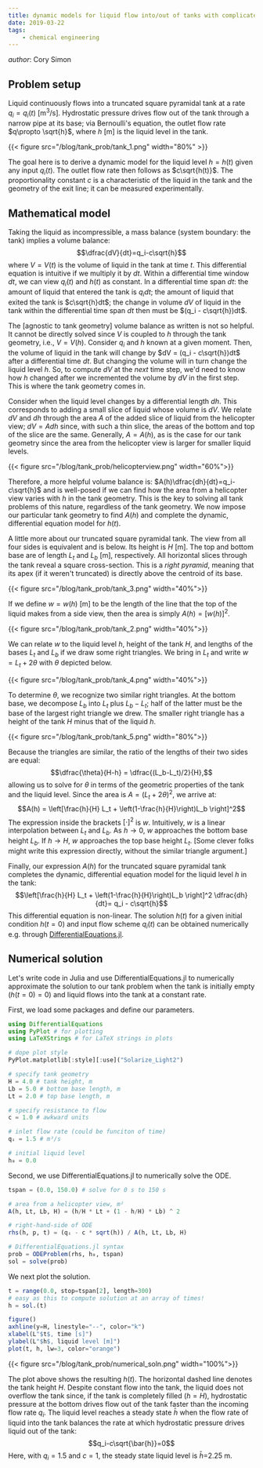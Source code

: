 ```yaml
---
title: dynamic models for liquid flow into/out of tanks with complicated geometries
date: 2019-03-22
tags:
    - chemical engineering
---
```


_author_: Cory Simon

## Problem setup
Liquid continuously flows into a truncated square pyramidal tank at a rate $q_i=q_i(t)$ [m$^3$/s]. Hydrostatic pressure drives flow out of the tank through a narrow pipe at its base; via Bernoulli's equation, the outlet flow rate $q\propto \sqrt{h}$, where $h$ [m] is the liquid level in the tank.

{{< figure src="/blog/tank_prob/tank_1.png" width="80%" >}}

The goal here is to derive a dynamic model for the liquid level $h=h(t)$ given any input $q_i(t)$. The outlet flow rate then follows as $c\sqrt{h(t)}$. The proportionality constant $c$ is a characteristic of the liquid in the tank and the geometry of the exit line; it can be measured experimentally.

## Mathematical model

Taking the liquid as incompressible, a mass balance (system boundary: the tank) implies a volume balance:
$$\dfrac{dV}{dt}=q_i-c\sqrt{h}$$
where $V=V(t)$ is the volume of liquid in the tank at time $t$. This differential equation is intuitive if we multiply it by $dt$. Within a differential time window $dt$, we can view $q_i(t)$ and $h(t)$ as constant. In a differential time span $dt$: the amount of liquid that entered the tank is $q_idt$; the amount of liquid that exited the tank is $c\sqrt{h}dt$; the change in volume $dV$ of liquid in the tank within the differential time span $dt$ then must be $(q_i - c\sqrt{h})dt$.

The [agnostic to tank geometry] volume balance as written is not so helpful. It cannot be directly solved since $V$ is coupled to $h$ through the tank geometry, i.e., $V=V(h)$. Consider $q_i$ and $h$ known at a given moment. Then, the volume of liquid in the tank will change by $dV = (q_i - c\sqrt{h})dt$ after a differential time $dt$. But changing the volume will in turn change the liquid level $h$. So, to compute $dV$ at the _next_ time step, we'd need to know how $h$ changed after we incremented the volume by $dV$ in the first step. This is where the tank geometry comes in.

Consider when the liquid level changes by a differential length $dh$. This corresponds to adding a small slice of liquid whose volume is $dV$. We relate $dV$ and $dh$ through the area $A$ of the added slice of liquid from the helicopter view; $dV=Adh$ since, with such a thin slice, the areas of the bottom and top of the slice are the same. Generally, $A=A(h)$, as is the case for our tank geometry since the area from the helicopter view is larger for smaller liquid levels.

{{< figure src="/blog/tank_prob/helicopterview.png" width="60%">}}

Therefore, a more helpful volume balance is:
$A(h)\dfrac{dh}{dt}=q_i-c\sqrt{h}$
and is well-posed if we can find how the area from a helicopter view varies with $h$ in the tank geometry. This is the key to solving all tank problems of this nature, regardless of the tank geometry. We now impose our particular tank geometry to find $A(h)$ and complete the dynamic, differential equation model for $h(t)$.

A little more about our truncated square pyramidal tank. The view from all four sides is equivalent and is below. Its height is $H$ [m]. The top and bottom base are of length $L_t$ and $L_b$ [m], respectively. All horizontal slices through the tank reveal a square cross-section. This is a _right pyramid_, meaning that its apex (if it weren't truncated) is directly above the centroid of its base.

{{< figure src="/blog/tank_prob/tank_3.png" width="40%">}}

If we define $w=w(h)$ [m] to be the length of the line that the top of the liquid makes from a side view, then the area is simply $A(h)=[w(h)]^2$.

{{< figure src="/blog/tank_prob/tank_2.png" width="40%">}}

We can relate $w$ to the liquid level $h$, height of the tank $H$, and lengths of the bases $L_t$ and $L_b$ if we draw some right triangles. We bring in $L_t$ and write $w=L_t+2\theta$ with $\theta$ depicted below.

{{< figure src="/blog/tank_prob/tank_4.png" width="40%">}}

To determine $\theta$, we recognize two similar right triangles. At the bottom base, we decompose $L_b$ into $L_t$ plus $L_b-L_t$; half of the latter must be the base of the largest right triangle we drew. The smaller right triangle has a height of the tank $H$ minus that of the liquid $h$.

{{< figure src="/blog/tank_prob/tank_5.png" width="80%">}}

Because the triangles are similar, the ratio of the lengths of their two sides are equal:
$$\dfrac{\theta}{H-h} = \dfrac{(L_b-L_t)/2}{H},$$
allowing us to solve for $\theta$ in terms of the geometric properties of the tank and the liquid level. Since the area is $A=(L_t + 2\theta)^2$, we arrive at:
$$A(h) = \left[\frac{h}{H} L_t + \left(1-\frac{h}{H}\right)L_b \right]^2$$
The expression inside the brackets $[\cdot]^2$ is $w$. Intuitively, $w$ is a linear interpolation between $L_t$ and $L_b$. As $h\rightarrow 0$, $w$ approaches the bottom base height $L_b$. If $h \rightarrow H$, $w$ approaches the top base height $L_t$. [Some clever folks might write this expression directly, without the similar triangle argument.]

Finally, our expression $A(h)$ for the truncated square pyramidal tank completes the dynamic, differential equation model for the liquid level $h$ in the tank:
$$\left[\frac{h}{H} L_t + \left(1-\frac{h}{H}\right)L_b \right]^2 \dfrac{dh}{dt}= q_i - c\sqrt{h}$$
This differential equation is non-linear. The solution $h(t)$ for a given initial condition $h(t=0)$ and input flow scheme $q_i(t)$ can be obtained numerically e.g. through [DifferentialEquations.jl](http://docs.juliadiffeq.org/latest/).

## Numerical solution

Let's write code in Julia and use DifferentialEquations.jl to numerically approximate the solution to our tank problem when the tank is initially empty ($h(t=0)=0$) and liquid flows into the tank at a constant rate.

First, we load some packages and define our parameters.
```julia
using DifferentialEquations
using PyPlot # for plotting
using LaTeXStrings # for LaTeX strings in plots

# dope plot style
PyPlot.matplotlib[:style][:use]("Solarize_Light2") 

# specify tank geometry
H = 4.0 # tank height, m
Lb = 5.0 # bottom base length, m
Lt = 2.0 # top base length, m

# specify resistance to flow
c = 1.0 # awkward units

# inlet flow rate (could be funciton of time)
qᵢ = 1.5 # m³/s

# initial liquid level
h₀ = 0.0 
```

Second, we use DifferentialEquations.jl to numerically solve the ODE.

```julia
tspan = (0.0, 150.0) # solve for 0 s to 150 s

# area from a helicopter view, m²
A(h, Lt, Lb, H) = (h/H * Lt + (1 - h/H) * Lb) ^ 2

# right-hand-side of ODE
rhs(h, p, t) = (qᵢ - c * sqrt(h)) / A(h, Lt, Lb, H)

# DifferentialEquations.jl syntax
prob = ODEProblem(rhs, h₀, tspan)
sol = solve(prob)
```

We next plot the solution.

```julia
t = range(0.0, stop=tspan[2], length=300)
# easy as this to compute solution at an array of times!
h = sol.(t) 

figure()
axhline(y=H, linestyle="--", color="k")
xlabel(L"$t$, time [s]")
ylabel(L"$h$, liquid level [m]")
plot(t, h, lw=3, color="orange")
```

{{< figure src="/blog/tank_prob/numerical_soln.png" width="100%">}}

The plot above shows the resulting $h(t)$. The horizontal dashed line denotes the tank height $H$. Despite constant flow into the tank, the liquid does not overflow the tank since, if the tank is completely filled ($h=H$), hydrostatic pressure at the bottom drives flow out of the tank faster than the incoming flow rate $q_i$. The liquid level reaches a steady state $\bar{h}$ when the flow rate of liquid into the tank balances the rate at which hydrostatic pressure drives liquid out of the tank:
$$q_i-c\sqrt{\bar{h}}=0$$
Here, with $q_i=1.5$ and $c=1$, the steady state liquid level is $\bar{h}$=2.25 m.
